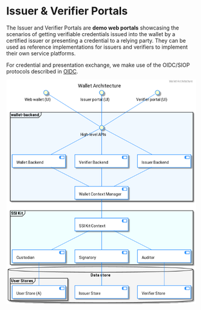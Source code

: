 # Issuer & Verifier Portals

The Issuer and Verifier Portals are **demo web portals** showcasing the scenarios of getting verifiable credentials issued into the wallet by a certified issuer or presenting a credential to a relying party. They can be used as reference implementations for issuers and verifiers to implement their own service platforms.

For credential and presentation exchange, we make use of the OIDC/SIOP protocols described in [OIDC](../../concepts/oidc/).



![Architecture](../wallet/architecture.png)
